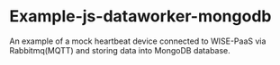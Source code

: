 # Example-js-dataworker-mongodb

An example of a mock heartbeat device connected to WISE-PaaS via Rabbitmq(MQTT) and storing data into MongoDB database.
